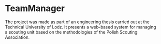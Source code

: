 # TeamManager

The project was made as part of an engineering thesis carried out at the Technical University of Lodz. It presents a web-based system for managing a scouting unit based on the methodologies of the Polish Scouting Association.  
